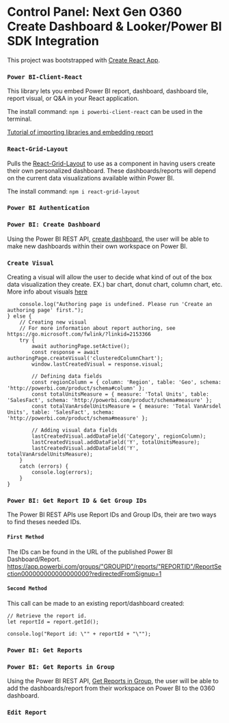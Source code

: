# Control Panel: Next Gen O360 Create Dashboard & Looker/Power BI SDK Integration

This project was bootstrapped with [Create React App](https://github.com/facebook/create-react-app).

### `Power BI-Client-React`
This library lets you embed Power BI report, dashboard, dashboard tile, report visual, or Q&A in your React application.

The install command: ```npm i powerbi-client-react``` can be used in the terminal.

[Tutorial of importing libraries and embedding report](https://www.youtube.com/watch?v=A5KFY5Jh1Uc)


### `React-Grid-Layout`

Pulls the [React-Grid-Layout](https://github.com/react-grid-layout/react-grid-layout#demos) to use as a component in having users create their own personalized dashboard. These dashboards/reports will depend on the current data visualizations available within Power BI.

The install command: ```npm i react-grid-layout```

### `Power BI Authentication`

### `Power BI: Create Dashboard`

Using the Power BI REST API, [create dashboard](https://docs.microsoft.com/en-us/rest/api/power-bi/dashboards/add-dashboard), the user will be able to make new dashboards within their own workspace on Power BI.

### `Create Visual`
Creating a visual will allow the user to decide what kind of out of the box data visualization they create. EX.) bar chart, donut chart, column chart, etc. More info about visuals [here](https://docs.microsoft.com/en-us/javascript/api/overview/powerbi/create-add-visual)
```if (!authoringPage) {
    console.log("Authoring page is undefined. Please run 'Create an authoring page' first.");
} else {
    // Creating new visual
    // For more information about report authoring, see https://go.microsoft.com/fwlink/?linkid=2153366
    try {
        await authoringPage.setActive();
        const response = await authoringPage.createVisual('clusteredColumnChart');
        window.lastCreatedVisual = response.visual;

        // Defining data fields
        const regionColumn = { column: 'Region', table: 'Geo', schema: 'http://powerbi.com/product/schema#column' };
        const totalUnitsMeasure = { measure: 'Total Units', table: 'SalesFact', schema: 'http://powerbi.com/product/schema#measure' };
        const totalVanArsdelUnitsMeasure = { measure: 'Total VanArsdel Units', table: 'SalesFact', schema: 'http://powerbi.com/product/schema#measure' };

        // Adding visual data fields
        lastCreatedVisual.addDataField('Category', regionColumn);
        lastCreatedVisual.addDataField('Y', totalUnitsMeasure);
        lastCreatedVisual.addDataField('Y', totalVanArsdelUnitsMeasure);
    }
    catch (errors) {
        console.log(errors);
    }
}
```


### `Power BI: Get Report ID & Get Group IDs`

The Power BI REST APIs use Report IDs and Group IDs, their are two ways to find theses needed IDs.
#### `First Method`

 The IDs can be found in the URL of the published Power BI Dashboard/Report.
https://app.powerbi.com/groups/"GROUPID"/reports/"REPORTID"/ReportSection000000000000000000?redirectedFromSignup=1
#### `Second Method`
This call can be made to an existing report/dashboard created:
```
// Retrieve the report id.
let reportId = report.getId();

console.log("Report id: \"" + reportId + "\"");
```


### `Power BI: Get Reports`



### `Power BI: Get Reports in Group`
Using the Power BI REST API, [Get Reports in Group](https://docs.microsoft.com/en-us/rest/api/power-bi/reports/get-report-in-group), the user will be able to add the dashboards/report from their workspace on Power BI to the 0360 dashboard.

### `Edit Report`
